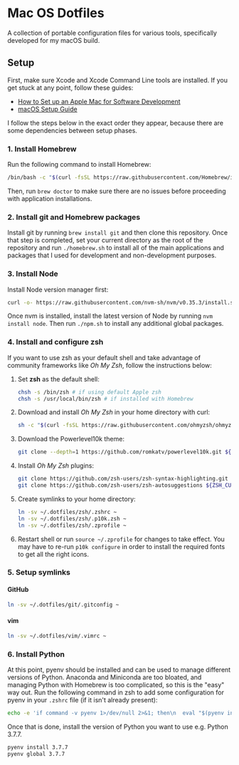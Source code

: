 # Mac OS Dotfiles

A collection of portable configuration files for various tools, specifically developed for my macOS build.

## Setup

First, make sure Xcode and Xcode Command Line tools are installed. If you get stuck at any point, follow these guides:

- [How to Set up an Apple Mac for Software Development](https://www.stuartellis.name/articles/mac-setup/#creating-a-private-applications-folder)
- [macOS Setup Guide](https://sourabhbajaj.com/mac-setup/Homebrew/)

I follow the steps below in the exact order they appear, because there are some dependencies between setup phases.

### 1. Install Homebrew

Run the following command to install Homebrew:

```sh
/bin/bash -c "$(curl -fsSL https://raw.githubusercontent.com/Homebrew/install/master/install.sh)"
```

Then, run `brew doctor` to make sure there are no issues before proceeding with application installations.

### 2. Install git and Homebrew packages

Install git by running `brew install git` and then clone this repository. Once that step is completed, set your current directory as the root of the repository and run `./homebrew.sh` to install all of the main applications and packages that I used for development and non-development purposes.

### 3. Install Node

Install Node version manager first:

```sh
curl -o- https://raw.githubusercontent.com/nvm-sh/nvm/v0.35.3/install.sh | bash
```

Once nvm is installed, install the latest version of Node by running `nvm install node`. Then run `./npm.sh` to install any additional global packages.

### 4. Install and configure zsh

If you want to use zsh as your default shell and take advantage of community frameworks like _Oh My Zsh_, follow the instructions below:

1. Set **zsh** as the default shell:

   ```sh
   chsh -s /bin/zsh # if using default Apple zsh
   chsh -s /usr/local/bin/zsh # if installed with Homebrew
   ```

2. Download and install _Oh My Zsh_ in your home directory with curl:

   ```sh
   sh -c "$(curl -fsSL https://raw.githubusercontent.com/ohmyzsh/ohmyzsh/master/tools/install.sh)"
   ```

3. Download the Powerlevel10k theme:

   ```sh
   git clone --depth=1 https://github.com/romkatv/powerlevel10k.git ${ZSH_CUSTOM:-~/.oh-my-zsh/custom}/themes/powerlevel10k
   ```

4. Install _Oh My Zsh_ plugins:

   ```sh
   git clone https://github.com/zsh-users/zsh-syntax-highlighting.git ${ZSH_CUSTOM:-~/.oh-my-zsh/custom}/plugins/zsh-syntax-highlighting
   git clone https://github.com/zsh-users/zsh-autosuggestions ${ZSH_CUSTOM:-~/.oh-my-zsh/custom}/plugins/zsh-autosuggestions
   ```

5. Create symlinks to your home directory:

   ```sh
   ln -sv ~/.dotfiles/zsh/.zshrc ~
   ln -sv ~/.dotfiles/zsh/.p10k.zsh ~
   ln -sv ~/.dotfiles/zsh/.zprofile ~
   ```

6. Restart shell or run `source ~/.zprofile` for changes to take effect. You may have to re-run `p10k configure` in order to install the required fonts to get all the right icons.

### 5. Setup symlinks

#### GitHub

```sh
ln -sv ~/.dotfiles/git/.gitconfig ~
```

#### vim

```sh
ln -sv ~/.dotfiles/vim/.vimrc ~
```

### 6. Install Python

At this point, pyenv should be installed and can be used to manage different versions of Python. Anaconda and Miniconda are too bloated, and managing Python with Homebrew is too complicated, so this is the "easy" way out. Run the following command in zsh to add some configuration for pyenv in your `.zshrc` file (if it isn't already present):

```sh
echo -e 'if command -v pyenv 1>/dev/null 2>&1; then\n  eval "$(pyenv init -)"\nfi' >> ~/.zshrc
```

Once that is done, install the version of Python you want to use e.g. Python 3.7.7.

```sh
pyenv install 3.7.7
pyenv global 3.7.7
```
